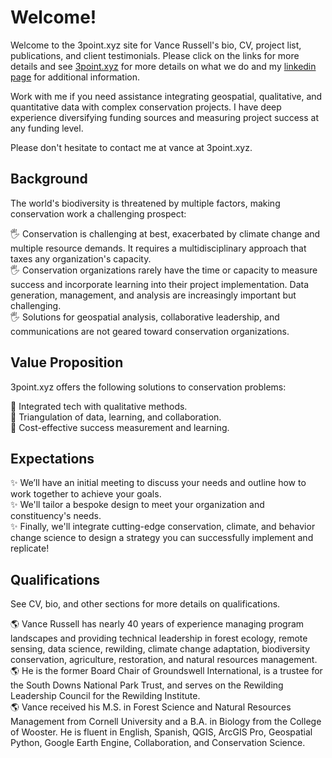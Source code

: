 # Welcome!
Welcome to the 3point.xyz site for Vance Russell's bio, CV, project list, publications, and client testimonials. Please click on the links for more details and see [3point.xyz](https://3point.xyz) for more details on what we do and my [linkedin page](https://www.linkedin.com/in/vance-russell-ab596810) for additional information. 

Work with me if you need assistance integrating geospatial, qualitative, and quantitative data with complex conservation projects. I have deep experience diversifying funding sources and measuring project success at any funding level.

Please don't hesitate to contact me at vance at 3point.xyz.

## Background
The world's biodiversity is threatened by multiple factors, making conservation work a challenging prospect:

🖐️ Conservation is challenging at best, exacerbated by climate change and multiple resource demands. It requires a multidisciplinary approach that taxes any organization's capacity.<br>
🖐️ Conservation organizations rarely have the time or capacity to measure success and incorporate learning into their project implementation. Data generation, management, and analysis are increasingly important but challenging.<br>
🖐️ Solutions for geospatial analysis, collaborative leadership, and communications are not geared toward conservation organizations.

## Value Proposition
3point.xyz offers the following solutions to conservation problems:

🎯 Integrated tech with qualitative methods. <br>
🎯 Triangulation of data, learning, and collaboration.<br>
🎯 Cost-effective success measurement and learning.

## Expectations
✨ We’ll have an initial meeting to discuss your needs and outline how to work together to achieve your goals.<br>
✨ We'll tailor a bespoke design to meet your organization and constituency's needs.<br>
✨ Finally, we'll integrate cutting-edge conservation, climate, and behavior change science to design a strategy you can successfully implement and replicate!

## Qualifications
See CV, bio, and other sections for more details on qualifications.

🌎 Vance Russell has nearly 40 years of experience managing program landscapes and providing technical leadership in forest ecology, remote sensing, data science, rewilding, climate change adaptation, biodiversity conservation, agriculture, restoration, and natural resources management.<br> 
🌎 He is the former Board Chair of Groundswell International, is a trustee for the South Downs National Park Trust, and serves on the Rewilding Leadership Council for the Rewilding Institute.<br> 
🌎 Vance received his M.S. in Forest Science and Natural Resources Management from Cornell University and a B.A. in Biology from the College of Wooster. He is fluent in English, Spanish, QGIS, ArcGIS Pro, Geospatial Python, Google Earth Engine, Collaboration, and Conservation Science.

```{tableofcontents}
```
